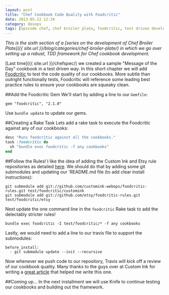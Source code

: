 ```yaml
---
layout: post
title: "Chef Cookbook Code Quality with Foodcritic"
date: 2013-05-22 12:34
category: devops
tags: [opscode chef, chef broiler plate, foodcritic, test driven development, tdd, code quality]
---
```


*This is the sixth section of a [series on the development of Chef Broiler Plate]({{ site.url }}/blog/categories/chef-broiler-plate/) in which we go over setting up a robust, TDD framework for Chef cookbook development.*

[Last time]({{ site.url }}/chefspec/) we created a sample "Message of the Day" cookbook in a test driven way. In this short chapter we will add [Foodcritic](http://acrmp.github.io/foodcritic/) to test the code quality of our cookbooks. More subtle than outright functionally tests, Foodcritic will reference some leading best practice rules to ensure your cookbooks are squeaky clean.

##Add the Foodcritic Gem
We'll start by adding a line to our `Gemfile`:

    gem "foodcritic", "2.1.0"

Use `bundle update` to update our gems.

##Creating a Rake Task
Lets add a rake task to execute the Foodcritic against any of our cookbooks:

```ruby
desc "Runs foodcritic against all the cookbooks."
task :foodcritic do
  sh "bundle exec foodcritic -f any cookbooks"
end
```

##Follow the Rules!
I like the idea of adding the Custom Ink and Etsy rule repositories as detailed [here](http://technology.customink.com/blog/2012/08/03/testing-chef-cookbooks/). We should do that by adding some git submodules and updating our 'README.md file (to add clear install instructions):

    git submodule add git://github.com/customink-webops/foodcritic-rules.git test/foodcritic/customink
    git submodule add git://github.com/etsy/foodcritic-rules.git test/foodcritic/etsy

Next update the one command line in the `foodcritic` Rake task to add the delectably stricter rules!

    bundle exec foodcritic -I test/foodcritic/* -f any cookbooks

Lastly, we would need to add a line to our travis file to support the submodules:

    before_install:
      - git submodule update --init --recursive

Now whenever we push code to our repository, Travis will kick off a review of our cookbook quality. Many thanks to the guys over at Custom Ink for writing a [great article](http://technology.customink.com/blog/2012/06/04/mvt-foodcritic-and-travis-ci/) that helped me write this one.

##Coming up…
In the next installment we will use Knife to continue testing our cookbooks and building out the framework.


